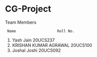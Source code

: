 # CG-Project
Team Members

     Name                   Roll No. 
1. Yash Jain                20UCS237
2. KRISHAN KUMAR AGRAWAL    20UCS100
3. Joshal Joshi             20UCS092
